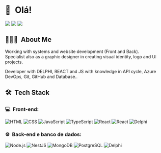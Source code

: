 <h1>👋 &nbsp;Olá!</h1>
<p align="center">

<a href="https://fabiocotta.com.br"><img src="https://img.shields.io/badge/-fabiocotta.com.br-3423A6?style=flat-square&logo=Google-Chrome&logoColor=white"/></a>
<a href="https://www.linkedin.com/in/fábio-cotta-a062ba2a"><img src="https://img.shields.io/badge/-Fábio%20Cotta-0077B5?style=flat-square&logo=Linkedin&logoColor=white"/></a>
<a href="mailto:fabiocotta@fabiocotta.com.br"><img src="https://img.shields.io/badge/-fabiocotta@fabiocotta.com.br-D14836?style=flat-square&logo=Gmail&logoColor=white"/></a>

</p>

<h2> 👨🏻‍💻 &nbsp;About Me </h2>
<p>Working with systems and website development (Front and Back). Specialist also as a graphic designer in creating visual identity, logo and UI projects. 

Developer with DELPHI, REACT and JS with knowledge in API cycle, Azure DevOps, Git, GitHub and Database..</p>


<h2>🛠 &nbsp;Tech Stack</h2>
<h3>💻 &nbsp;Front-end:</h3>

![HTML](https://img.shields.io/badge/-HTML-333333?style=flat&logo=HTML5)
![CSS](https://img.shields.io/badge/-CSS-333333?style=flat&logo=CSS3&logoColor=1572B6)
![JavaScript](https://img.shields.io/badge/-JavaScript-333333?style=flat&logo=javascript)
![TypeScript](https://img.shields.io/badge/-TypeScript-333333?style=flat&logo=typescript&logoColor=2D79C7)
![React](https://img.shields.io/badge/-React-333333?style=flat&logo=react)
![React](https://img.shields.io/badge/-React%20Native-333333?style=flat&logo=react)
![Delphi](https://img.shields.io/badge/-Delphi-333333?style=flat&logo=delphi)

<h3>⚙️ &nbsp;Back-end e banco de dados:</h3>

![Node.js](https://img.shields.io/badge/-Node.js-333333?style=flat&logo=node.js)
![NestJS](https://img.shields.io/badge/-NestJS-333333?style=flat&logo=nestjs&logoColor=E535AB)
![MongoDB](https://img.shields.io/badge/-MongoDB-333333?style=flat&logo=mongodb)
![PostgreSQL](https://img.shields.io/badge/-PostgreSQL-333333?style=flat&logo=postgresql)
![Delphi](https://img.shields.io/badge/-Delphi-333333?style=flat&logo=delphi)

